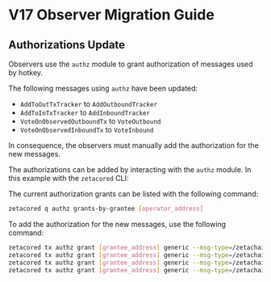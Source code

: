 
# V17 Observer Migration Guide

## Authorizations Update

Observers use the `authz` module to grant authorization of messages used by hotkey.

The following messages using `authz` have been updated:
- `AddToOutTxTracker` to `AddOutboundTracker`
- `AddToInTxTracker` to `AddInboundTracker`
- `VoteOnObservedOutboundTx` to `VoteOutbound`
- `VoteOnObservedInboundTx` to `VoteInbound`

In consequence, the observers must manually add the authorization for the new messages.

The authorizations can be added by interacting with the `authz` module. In this example with the `zetacored` CLI:

The current authorization grants can be listed with the following command:
```bash
zetacored q authz grants-by-grantee [operator_address]
```

To add the authorization for the new messages, use the following command:
```bash
zetacored tx authz grant [grantee_address] generic --msg-type=/zetachain.zetacore.crosschain.MsgVoteInbound
zetacored tx authz grant [grantee_address] generic --msg-type=/zetachain.zetacore.crosschain.MsgVoteOutbound
zetacored tx authz grant [grantee_address] generic --msg-type=/zetachain.zetacore.crosschain.MsgAddOutboundTracker
zetacored tx authz grant [grantee_address] generic --msg-type=/zetachain.zetacore.crosschain.MsgAddInboundTracker
```

